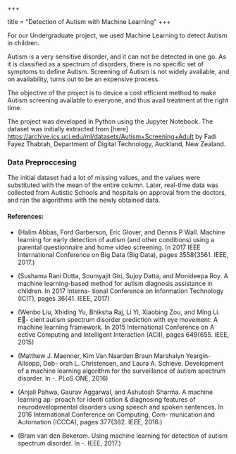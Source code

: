 
+++

title = "Detection of Autism with Machine Learning"
+++


For our Undergraduate project, we used Machine Learning to detect Autism in children.

Autism is a very sensitive disorder, and it can not be detected in one go. As it is classified as a spectrum of disorders, there is no specific set of symptoms to define Autism. Screening of Autism is not widely available, and on availability, turns out to be an expensive process.

The objective of the project is to device a cost efficient method to make Autism screening available to everyone, and thus avail treatment at the right time.

The project was developed in Python using the Jupyter Notebook.
The dataset was initially extracted from 
[here] https://archive.ics.uci.edu/ml/datasets/Autism+Screening+Adult by Fadi Fayez Thabtah, Department of Digital Technology, Auckland, New Zealand.

### Data Preproccesing
The initial dataset had a lot of missing values, and the values were substituted with the mean of the entire column. Later, real-time data was collected from Autistic Schools and hospitals on approval from the doctors, and ran the algorithms with the newly obtained data.



#### References:
* (Halim Abbas, Ford Garberson, Eric Glover, and Dennis P Wall. Machine learning
for early detection of autism (and other conditions) using a parental questionnaire
and home video screening. In 2017 IEEE International Conference on Big Data (Big
Data), pages 3558{3561. IEEE, 2017.)

* (Sushama Rani Dutta, Soumyajit Giri, Sujoy Datta, and Monideepa Roy. A machine
learning-based method for autism diagnosis assistance in children. In 2017 Interna-
tional Conference on Information Technology (ICIT), pages 36{41. IEEE, 2017)

* (Wenbo Liu, Xhiding Yu, Bhiksha Raj, Li Yi, Xiaobing Zou, and Ming Li. E-
cient autism spectrum disorder prediction with eye movement: A machine learning
framework. In 2015 International Conference on A
ective Computing and Intelligent
Interaction (ACII), pages 649{655. IEEE, 2015)


* (Matthew J. Maenner, Kim Van Naarden Braun Marshalyn Yeargin-Allsopp, Deb-
orah L. Christensen, and Laura A. Schieve. Development of a machine learning
algorithm for the surveillance of autism spectrum disorder. In -. PLoS ONE, 2016)

* (Anjali Pahwa, Gaurav Aggarwal, and Ashutosh Sharma. A machine learning ap-
proach for identi
cation & diagnosing features of neurodevelopmental disorders using
speech and spoken sentences. In 2016 International Conference on Computing, Com-
munication and Automation (ICCCA), pages 377{382. IEEE, 2016.)

* (Bram van den Bekerom. Using machine learning for detection of autism spectrum
disorder. In -. IEEE, 2017.)
